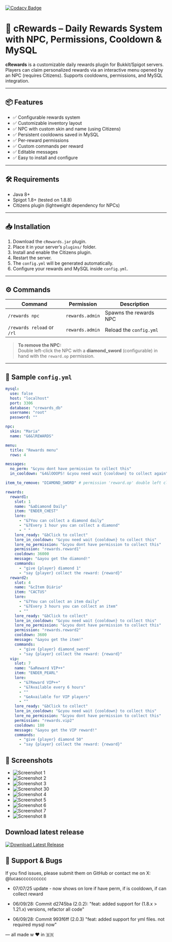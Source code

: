[![Codacy Badge](https://app.codacy.com/project/badge/Grade/04304ef22b2947d284565c49e65124da)](https://app.codacy.com/gh/0xflucas/Rewards0001007/dashboard?utm_source=gh&utm_medium=referral&utm_content=&utm_campaign=Badge_grade)

# 💎 cRewards – Daily Rewards System with NPC, Permissions, Cooldown & MySQL

**cRewards** is a customizable daily rewards plugin for Bukkit/Spigot servers. Players can claim personalized rewards via an interactive menu opened by an NPC (requires Citizens). Supports cooldowns, permissions, and MySQL integration.

---

## 📦 Features

- ✅ Configurable rewards system  
- ✅ Customizable inventory layout  
- ✅ NPC with custom skin and name (using Citizens)  
- ✅ Persistent cooldowns saved in MySQL  
- ✅ Per-reward permissions  
- ✅ Custom commands per reward  
- ✅ Editable messages  
- ✅ Easy to install and configure  

---

## 🛠️ Requirements

- Java 8+  
- Spigot 1.8+ (tested on 1.8.8)  
- Citizens plugin (lightweight dependency for NPCs)  

---

## 📥 Installation

1. Download the `cRewards.jar` plugin.  
2. Place it in your server’s `plugins/` folder.  
3. Install and enable the Citizens plugin.  
4. Restart the server.  
5. The `config.yml` will be generated automatically.  
6. Configure your rewards and MySQL inside `config.yml`.  

---

## ⚙️ Commands

| Command               | Permission       | Description               |
| --------------------- | ---------------- | ------------------------- |
| `/rewards npc`        | `rewards.admin`  | Spawns the rewards NPC    |
| `/rewards reload` or `/rl` | `rewards.admin`  | Reload the `config.yml`    |

> **To remove the NPC:**  
> Double left-click the NPC with a **diamond_sword** (configurable) in hand with the `reward.op` permission.

---

## 📄 Sample `config.yml`

```yaml
mysql:
  use: false
  host: "localhost"
  port: 3306
  database: "crewards_db"
  username: "root"
  password: ""

npc:
  skin: "Maria"
  name: "&6&lREWARDS"

menu:
  title: "Rewards menu"
  rows: 4

messages:
  no_perm: "&cyou dont have permission to collect this"
  in_cooldown: "&4&lOOOPS! &cyou need wait {cooldown} to collect again"

item_to_remove: "DIAMOND_SWORD" # permission 'reward.op' double left click to remove npc

rewards:
  reward1:
    slot: 1
    name: "&aDiamond Daily"
    item: "ENDER_CHEST"
    lore: 
      - "&7You can collect a diamond daily"
      - "&7Every 1 hour you can collect a diamond"
      - " "
    lore_ready: "&bClick to collect"
    lore_in_cooldown: "&cyou need wait {cooldown} to collect this"
    lore_no_permission: "&cyou dont have permission to collect this"
    permission: "rewards.reward1"
    cooldown: 36000 
    message: "&ayou get the diamond!"
    commands:
      - "give {player} diamond 1"
      - "say {player} collect the reward: {reward}"
  reward2:
    slot: 4
    name: "&cItem Diário"
    item: "CACTUS"
    lore: 
      - "&7You can collect an item daily"
      - "&7Every 3 hours you can collect an item"
      - ""
    lore_ready: "&bClick to collect"
    lore_in_cooldown: "&cyou need wait {cooldown} to collect this"
    lore_no_permission: "&cyou dont have permission to collect this"
    permission: "rewards.reward2"
    cooldown: 3600
    message: "&ayou get the item!"
    commands:
      - "give {player} diamond_sword"
      - "say {player} collect the reward: {reward}"
  vip:
    slot: 7
    name: "&aReward VIP++"
    item: "ENDER_PEARL"
    lore: 
      - "&7Reward VIP++"
      - "&7Available every 6 hours"
      - ""
      - "&eAvailable for VIP players"
      - ""
    lore_ready: "&bClick to collect"
    lore_in_cooldown: "&cyou need wait {cooldown} to collect this"
    lore_no_permission: "&cyou dont have permission to collect this"
    permission: "rewards.vip2"
    cooldown: 180
    message: "&ayou get the VIP reward!"
    commands:
      - "give {player} diamond 50"
      - "say {player} collect the reward: {reward}"
```
 ## 🌆 Screenshots

- ![Screenshot 1](https://i.imgur.com/WsZgOfz.png)
- ![Screenshot 2](https://i.imgur.com/Euqn7Xv.png)
- ![Screenshot 3](https://i.imgur.com/AfOQEJ9.png)
- ![Screenshot 30](https://i.imgur.com/KFbGDKc.png)
- ![Screenshot 4](https://i.imgur.com/R0METpK.png)
- ![Screenshot 5](https://i.imgur.com/hBHiPWX.png)
- ![Screenshot 6](https://i.imgur.com/eijYbbd.png)
- ![Screenshot 7](https://i.imgur.com/cV2q0Rh.png)
- ![Screenshot 8](https://i.imgur.com/6qe5Inw.png)

## Download latest release
[![Download Latest Release](https://img.shields.io/github/downloads/lucas0001007/Rewards0001007/latest/total?style=for-the-badge)](https://github.com/lucas0001007/Rewards0001007/releases/latest)


## 🐞 Support & Bugs
If you find issues, please submit them on GitHub or contact me on X: @lucascccccccccc

- 07/07/25 update - now shows on lore if have perm, if is cooldown, if can collect reward

- 06/09/28: Commit d2745ba (2.0.2): "feat: added support for (1.8.x > 1.21.x) versions, refactor all code"
- 06/09/28: Commit 993f6ff (2.0.3) "feat: added support for yml files. not required mysql now"

— all made w ♥ in 🇧🇷
